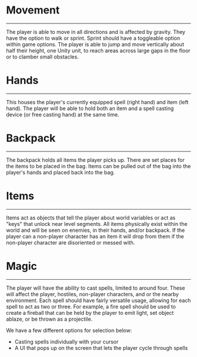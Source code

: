 # Movement
---
The player is able to move in all directions and is affected by gravity. They have the option to walk or sprint. Sprint should have a toggleable option within game options. The player is able to jump and move vertically about half their height, one Unity unit, to reach areas across large gaps in the floor or to clamber small obstacles.

# Hands
---
 This houses the player's currently equipped spell (right hand) and item (left hand). The player will be able to hold both an item and a spell casting device (or free casting hand) at the same time.

# Backpack
---
The backpack holds all items the player picks up. There are set places for the items to be placed in the bag. Items can be pulled out of the bag into the player's hands and placed back into the bag. 

# Items
---
Items act as objects that tell the player about world variables or act as "keys" that unlock near level segments. All items physically exist within the world and will be seen on enemies, in their hands, and/or backpack. If the player can a non-player character has an item it will drop from them if the non-player character are disoriented or messed with.

# Magic
---
The player will have the ability to cast spells, limited to around four. These will affect the player, hostiles, non-player characters, and or the nearby environment. Each spell should have fairly versatile usage, allowing for each spell to act as two or three. For example, a fire spell should be used to create a fireball that can be held by the player to emit light, set object ablaze, or be thrown as a projectile.

We have a few different options for selection below:
- Casting spells individually with your cursor
- A UI that pops up on the screen that lets the player cycle through spells